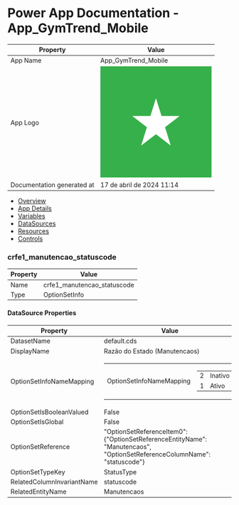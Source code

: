 ﻿# Power App Documentation \- App\_GymTrend\_Mobile

| Property                   | Value                                   |
| -------------------------- | --------------------------------------- |
| App Name                   | App\_GymTrend\_Mobile                   |
| App Logo                   | ![App Logo](resources/applogoSmall.png) |
| Documentation generated at | 17 de abril de 2024 11:14               |

- [Overview](index-App_GymTrend_Mobile.md)
- [App Details](appdetails-App_GymTrend_Mobile.md)
- [Variables](variables-App_GymTrend_Mobile.md)
- [DataSources](datasources-App_GymTrend_Mobile.md)
- [Resources](resources-App_GymTrend_Mobile.md)
- [Controls](controls-App_GymTrend_Mobile.md)

### crfe1\_manutencao\_statuscode

| Property | Value                         |
| -------- | ----------------------------- |
| Name     | crfe1\_manutencao\_statuscode |
| Type     | OptionSetInfo                 |

#### DataSource Properties

| Property                   | Value                                                                                                                                                 |
| -------------------------- | ----------------------------------------------------------------------------------------------------------------------------------------------------- |
| DatasetName                | default.cds                                                                                                                                           |
| DisplayName                | Razão do Estado (Manutencaos)                                                                                                                         |
| OptionSetInfoNameMapping   | <table><tr><td>OptionSetInfoNameMapping</td><td><table><tr><td>2</td><td>Inativo</td></tr><tr><td>1</td><td>Ativo</td></tr></table></td></tr></table> |
| OptionSetIsBooleanValued   | False                                                                                                                                                 |
| OptionSetIsGlobal          | False                                                                                                                                                 |
| OptionSetReference         | "OptionSetReferenceItem0": {"OptionSetReferenceEntityName": "Manutencaos", "OptionSetReferenceColumnName": "statuscode"}                              |
| OptionSetTypeKey           | StatusType                                                                                                                                            |
| RelatedColumnInvariantName | statuscode                                                                                                                                            |
| RelatedEntityName          | Manutencaos                                                                                                                                           |
